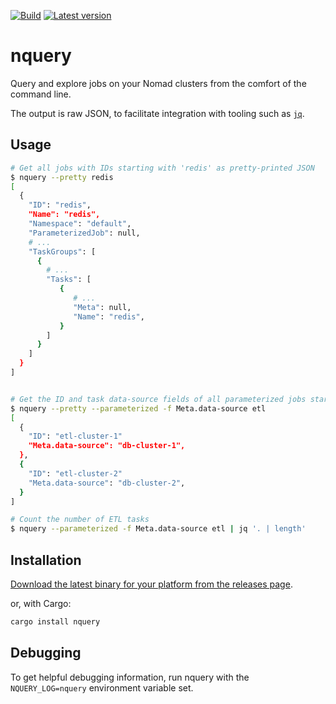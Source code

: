 [![Build](https://github.com/sparkmeter/nquery/workflows/CI/badge.svg)](https://github.com/sparkmeter/nquery/actions?query=workflow%3ACI)
[![Latest version](https://img.shields.io/crates/v/nquery.svg?style=flat)](https://crates.io/crates/nquery)

# nquery
Query and explore jobs on your Nomad clusters from the comfort of the command line.

The output is raw JSON, to facilitate integration with tooling such
as [`jq`](https://stedolan.github.io/jq/).

## Usage

```bash
# Get all jobs with IDs starting with 'redis' as pretty-printed JSON
$ nquery --pretty redis
[
  {
    "ID": "redis",
    "Name": "redis",
    "Namespace": "default",
    "ParameterizedJob": null,
    # ...
    "TaskGroups": [
      {
        # ...
        "Tasks": [
           {
              # ...
              "Meta": null,
              "Name": "redis",
           }
        ]
      }
    ]
  }
]


# Get the ID and task data-source fields of all parameterized jobs starting with etl
$ nquery --pretty --parameterized -f Meta.data-source etl
[
  {
    "ID": "etl-cluster-1"
    "Meta.data-source": "db-cluster-1",
  },
  {
    "ID": "etl-cluster-2"
    "Meta.data-source": "db-cluster-2",
  }
]

# Count the number of ETL tasks
$ nquery --parameterized -f Meta.data-source etl | jq '. | length'
```

## Installation

[Download the latest binary for your platform from the releases page](https://github.com/sparkmeter/nquery/releases).

or, with Cargo:

```bash
cargo install nquery
```


## Debugging

To get helpful debugging information, run nquery with the `NQUERY_LOG=nquery`
environment variable set.
